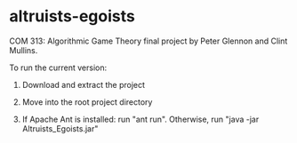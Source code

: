 altruists-egoists
=================

COM 313: Algorithmic Game Theory final project by Peter Glennon and Clint Mullins.

To run the current version:

1) Download and extract the project

2) Move into the root project directory

3) If Apache Ant is installed: run "ant run".  Otherwise, run "java -jar Altruists_Egoists.jar"
 